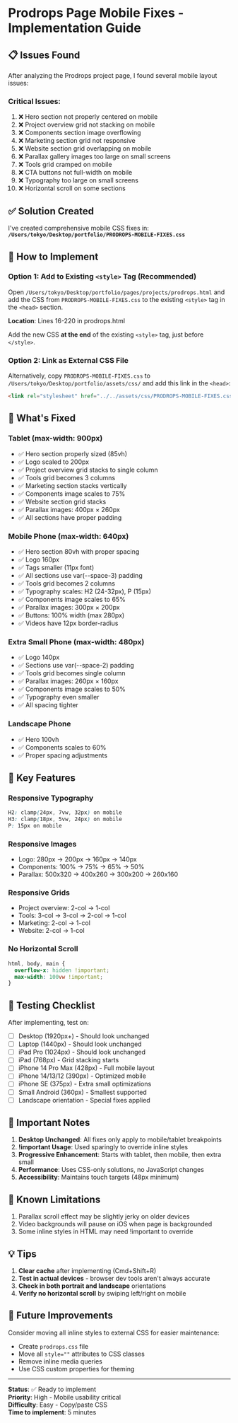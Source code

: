 # Prodrops Page Mobile Fixes - Implementation Guide

## 📋 Issues Found

After analyzing the Prodrops project page, I found several mobile layout issues:

### Critical Issues:
1. ❌ Hero section not properly centered on mobile
2. ❌ Project overview grid not stacking on mobile
3. ❌ Components section image overflowing
4. ❌ Marketing section grid not responsive
5. ❌ Website section grid overlapping on mobile
6. ❌ Parallax gallery images too large on small screens
7. ❌ Tools grid cramped on mobile
8. ❌ CTA buttons not full-width on mobile
9. ❌ Typography too large on small screens
10. ❌ Horizontal scroll on some sections

## ✅ Solution Created

I've created comprehensive mobile CSS fixes in:
**`/Users/tokyo/Desktop/portfolio/PRODROPS-MOBILE-FIXES.css`**

## 🔧 How to Implement

### Option 1: Add to Existing `<style>` Tag (Recommended)

Open `/Users/tokyo/Desktop/portfolio/pages/projects/prodrops.html` and add the CSS from `PRODROPS-MOBILE-FIXES.css` to the existing `<style>` tag in the `<head>` section.

**Location**: Lines 16-220 in prodrops.html

Add the new CSS **at the end** of the existing `<style>` tag, just before `</style>`.

### Option 2: Link as External CSS File

Alternatively, copy `PRODROPS-MOBILE-FIXES.css` to `/Users/tokyo/Desktop/portfolio/assets/css/` and add this link in the `<head>`:

```html
<link rel="stylesheet" href="../../assets/css/PRODROPS-MOBILE-FIXES.css" />
```

## 📱 What's Fixed

### Tablet (max-width: 900px)
- ✅ Hero section properly sized (85vh)
- ✅ Logo scaled to 200px
- ✅ Project overview grid stacks to single column
- ✅ Tools grid becomes 3 columns
- ✅ Marketing section stacks vertically
- ✅ Components image scales to 75%
- ✅ Website section grid stacks
- ✅ Parallax images: 400px × 260px
- ✅ All sections have proper padding

### Mobile Phone (max-width: 640px)
- ✅ Hero section 80vh with proper spacing
- ✅ Logo 160px
- ✅ Tags smaller (11px font)
- ✅ All sections use var(--space-3) padding
- ✅ Tools grid becomes 2 columns
- ✅ Typography scales: H2 (24-32px), P (15px)
- ✅ Components image scales to 65%
- ✅ Parallax images: 300px × 200px
- ✅ Buttons: 100% width (max 280px)
- ✅ Videos have 12px border-radius

### Extra Small Phone (max-width: 480px)
- ✅ Logo 140px
- ✅ Sections use var(--space-2) padding
- ✅ Tools grid becomes single column
- ✅ Parallax images: 260px × 160px
- ✅ Components image scales to 50%
- ✅ Typography even smaller
- ✅ All spacing tighter

### Landscape Phone
- ✅ Hero 100vh
- ✅ Components scales to 60%
- ✅ Proper spacing adjustments

## 🎨 Key Features

### Responsive Typography
```css
H2: clamp(24px, 7vw, 32px) on mobile
H3: clamp(18px, 5vw, 24px) on mobile  
P: 15px on mobile
```

### Responsive Images
- Logo: 280px → 200px → 160px → 140px
- Components: 100% → 75% → 65% → 50%
- Parallax: 500x320 → 400x260 → 300x200 → 260x160

### Responsive Grids
- Project overview: 2-col → 1-col
- Tools: 3-col → 3-col → 2-col → 1-col
- Marketing: 2-col → 1-col
- Website: 2-col → 1-col

### No Horizontal Scroll
```css
html, body, main {
  overflow-x: hidden !important;
  max-width: 100vw !important;
}
```

## 🚀 Testing Checklist

After implementing, test on:

- [ ] Desktop (1920px+) - Should look unchanged
- [ ] Laptop (1440px) - Should look unchanged
- [ ] iPad Pro (1024px) - Should look unchanged
- [ ] iPad (768px) - Grid stacking starts
- [ ] iPhone 14 Pro Max (428px) - Full mobile layout
- [ ] iPhone 14/13/12 (390px) - Optimized mobile
- [ ] iPhone SE (375px) - Extra small optimizations
- [ ] Small Android (360px) - Smallest supported
- [ ] Landscape orientation - Special fixes applied

## 📝 Important Notes

1. **Desktop Unchanged**: All fixes only apply to mobile/tablet breakpoints
2. **!important Usage**: Used sparingly to override inline styles
3. **Progressive Enhancement**: Starts with tablet, then mobile, then extra small
4. **Performance**: Uses CSS-only solutions, no JavaScript changes
5. **Accessibility**: Maintains touch targets (48px minimum)

## 🐛 Known Limitations

1. Parallax scroll effect may be slightly jerky on older devices
2. Video backgrounds will pause on iOS when page is backgrounded
3. Some inline styles in HTML may need !important to override

## 💡 Tips

1. **Clear cache** after implementing (Cmd+Shift+R)
2. **Test in actual devices** - browser dev tools aren't always accurate
3. **Check in both portrait and landscape** orientations
4. **Verify no horizontal scroll** by swiping left/right on mobile

## 🔄 Future Improvements

Consider moving all inline styles to external CSS for easier maintenance:
- Create `prodrops.css` file
- Move all `style=""` attributes to CSS classes
- Remove inline media queries
- Use CSS custom properties for theming

---

**Status**: ✅ Ready to implement  
**Priority**: High - Mobile usability critical  
**Difficulty**: Easy - Copy/paste CSS  
**Time to implement**: 5 minutes

